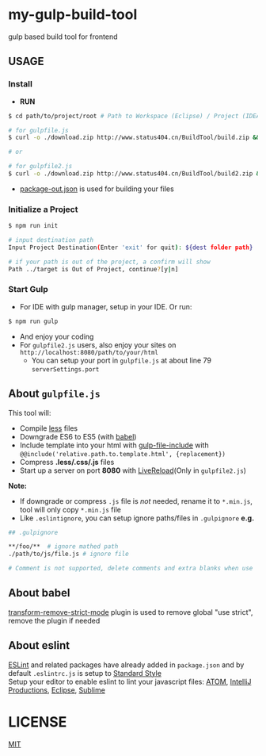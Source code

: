# my-gulp-build-tool
gulp based build tool for frontend

## USAGE

### Install
- **RUN**
```bash
$ cd path/to/project/root # Path to Workspace (Eclipse) / Project (IDEA) ROOT

# for gulpfile.js
$ curl -o ./download.zip http://www.status404.cn/BuildTool/build.zip && unzip -uo ./download.zip -d ./ && rm ./download.zip && npm install

# or

# for gulpfile2.js
$ curl -o ./download.zip http://www.status404.cn/BuildTool/build2.zip && unzip -uo ./download.zip -d ./ && rm ./download.zip && npm install
```

- [package-out.json](package-out.json) is used for building your files

### Initialize a Project
```bash
$ npm run init

# input destination path
Input Project Destination(Enter 'exit' for quit): ${dest folder path}

# if your path is out of the project, a confirm will show
Path ../target is Out of Project, continue?[y|n]
```

### Start Gulp
- For IDE with gulp manager, setup in your IDE. Or run: 
```bash
$ npm run gulp
```
- And enjoy your coding
- For `gulpfile2.js` users, also enjoy your sites on `http://localhost:8080/path/to/your/html`
  - You can setup your port in `gulpfile.js` at about line 79 `serverSettings.port`

## About `gulpfile.js`
This tool will:
- Compile [less](http://lesscss.org/) files
- Downgrade ES6 to ES5 (with [babel](https://babeljs.io/))
- Include template into your html with [gulp-file-include](https://github.com/coderhaoxin/gulp-file-include) with `@@include('relative.path.to.template.html', {replacement})`
- Compress **.less/.css/.js** files 
- Start up a server on port **8080** with [LiveReload](http://livereload.com/)(Only in `gulpfile2.js`)

**Note:** 
- If downgrade or compress `.js` file is *not* needed, rename it to `*.min.js`, tool will only copy `*.min.js` file
- Like `.eslintignore`, you can setup ignore paths/files in `.gulpignore` **e.g.** 
```bash
## .gulpignore

**/foo/**  # ignore mathed path
./path/to/js/file.js # ignore file

# Comment is not supported, delete comments and extra blanks when use
```

## About babel
[transform-remove-strict-mode](https://github.com/genify/babel-plugin-transform-remove-strict-mode) plugin is used to remove global "use strict", remove the plugin if needed

## About eslint
[ESLint](https://eslint.org/) and related packages have already added in `package.json` and by default `.eslintrc.js` is setup to [Standard Style](https://github.com/standard/standard)   
Setup your editor to enable eslint to lint your javascript files: [ATOM](https://atom.io/packages/eslint), [IntelliJ Productions](https://www.jetbrains.com/search/?q=eslint), [Eclipse](https://github.com/angelozerr/tern.java/wiki/Tern-Linter-ESLint), [Sublime](https://packagecontrol.io/packages/ESLint)

# LICENSE
[MIT](https://github.com/zexron/my-gulp-build-tool/blob/master/LICENSE)
